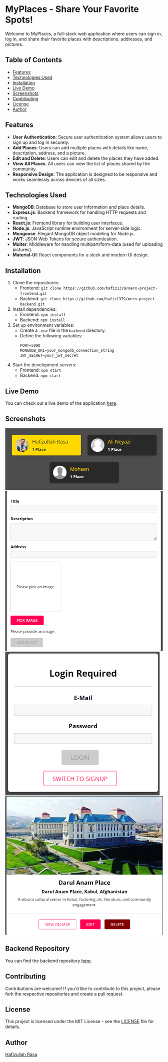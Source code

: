 # MyPlaces - Share Your Favorite Spots!

Welcome to MyPlaces, a full-stack web application where users can sign in, log in, and share their favorite places with descriptions, addresses, and pictures.

## Table of Contents

- [Features](#features)
- [Technologies Used](#technologies-used)
- [Installation](#installation)
- [Live Demo](#live-demo)
- [Screenshots](#screenshots)
- [Contributing](#contributing)
- [License](#license)
- [Author](#author)

## Features

- **User Authentication**: Secure user authentication system allows users to sign up and log in securely.
- **Add Places**: Users can add multiple places with details like name, description, address, and a picture.
- **Edit and Delete**: Users can edit and delete the places they have added.
- **View All Places**: All users can view the list of places shared by the community.
- **Responsive Design**: The application is designed to be responsive and works seamlessly across devices of all sizes.

## Technologies Used

- **MongoDB**: Database to store user information and place details.
- **Express.js**: Backend framework for handling HTTP requests and routing.
- **React.js**: Frontend library for building user interfaces.
- **Node.js**: JavaScript runtime environment for server-side logic.
- **Mongoose**: Elegant MongoDB object modeling for Node.js.
- **JWT**: JSON Web Tokens for secure authentication.
- **Multer**: Middleware for handling multipart/form-data (used for uploading pictures).
- **Material-UI**: React components for a sleek and modern UI design.

## Installation

1. Clone the repositories:
   - Frontend: `git clone https://github.com/hafiz1379/mern-project-frontend.git`
   - Backend: `git clone https://github.com/hafiz1379/mern-project-backend.git`
2. Install dependencies:
   - Frontend: `npm install`
   - Backend: `npm install`
3. Set up environment variables:
   - Create a `.env` file in the `backend` directory.
   - Define the following variables:
     ```
     PORT=5000
     MONGODB_URI=your_mongodb_connection_string
     JWT_SECRET=your_jwt_secret
     ```
4. Start the development servers:
   - Frontend: `npm start`
   - Backend: `npm start`

## Live Demo

You can check out a live demo of the application [here](insert_live_demo_link).

## Screenshots

![All Users](./src/assets/image.png)
![Add PLace](./src/assets/image-1.png)
![Login](./src/assets/image-2.png)
![My Places](./src/assets/image-3.png)

## Backend Repository

You can find the backend repository [here](https://github.com/hafiz1379/mern-project-backend).


## Contributing

Contributions are welcome! If you'd like to contribute to this project, please fork the respective repositories and create a pull request.

## License

This project is licensed under the MIT License - see the [LICENSE](./LICENSE) file for details.

## Author

[Hafizullah Rasa](https://github.com/hafiz1379)

